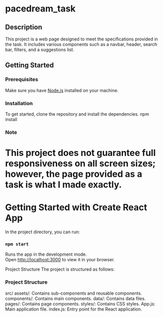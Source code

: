 
# pacedream_task
## Description
This project is a web page designed to meet the specifications provided in the task. It includes various components such as a navbar, header, search bar, filters, and a suggestions list.

## Getting Started

### Prerequisites
Make sure you have [Node.js](https://nodejs.org/) installed on your machine.

### Installation
To get started, clone the repository and install the dependencies.
npm install

### Note
This project does not guarantee full responsiveness on all screen sizes; however, the page provided as a task is what I made exactly.
=======
# Getting Started with Create React App

In the project directory, you can run:

### `npm start`

Runs the app in the development mode.\
Open [http://localhost:3000](http://localhost:3000) to view it in your browser.

Project Structure
The project is structured as follows:


### Project Structure


src/
assets/: Contains sub-components and reusable components.
components/: Contains main components.
data/: Contains data files.
pages/: Contains page components.
styles/: Contains CSS styles.
App.js: Main application file.
index.js: Entry point for the React application.
